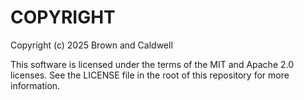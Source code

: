 # COPYRIGHT 

Copyright (c) 2025 Brown and Caldwell

This software is licensed under the terms of the MIT and Apache 2.0 licenses. See the LICENSE file in the root of this repository for more information. 
